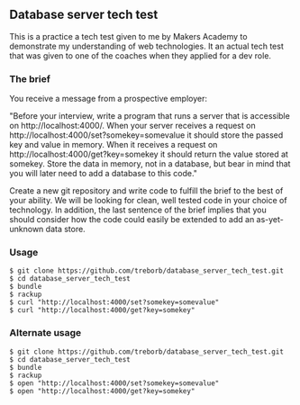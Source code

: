## Database server tech test
This is a practice a tech test given to me by Makers Academy to demonstrate my understanding of web technologies. It an actual tech test that was given to one of the coaches when they applied for a dev role.

### The brief

You receive a message from a prospective employer:

"Before your interview, write a program that runs a server that is accessible on http://localhost:4000/. When your server receives a request on http://localhost:4000/set?somekey=somevalue it should store the passed key and value in memory. When it receives a request on http://localhost:4000/get?key=somekey it should return the value stored at somekey. Store the data in memory, not in a database, but bear in mind that you will later need to add a database to this code."

Create a new git repository and write code to fulfill the brief to the best of your ability. We will be looking for clean, well tested code in your choice of technology. In addition, the last sentence of the brief implies that you should consider how the code could easily be extended to add an as-yet-unknown data store.

### Usage

```
$ git clone https://github.com/treborb/database_server_tech_test.git
$ cd database_server_tech_test
$ bundle
$ rackup
$ curl "http://localhost:4000/set?somekey=somevalue"
$ curl "http://localhost:4000/get?key=somekey"
```

### Alternate usage
```
$ git clone https://github.com/treborb/database_server_tech_test.git
$ cd database_server_tech_test
$ bundle
$ rackup
$ open "http://localhost:4000/set?somekey=somevalue"
$ open "http://localhost:4000/get?key=somekey"
```
